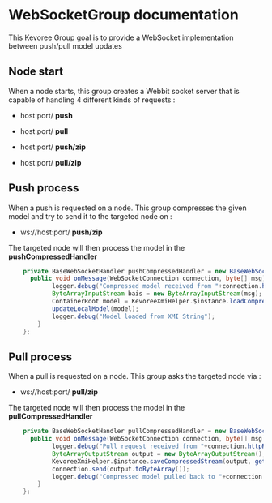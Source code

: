 # WebSocketGroup documentation

This Kevoree Group goal is to provide a WebSocket implementation between push/pull model updates

## Node start
When a node starts, this group creates a Webbit socket server that is capable of handling 4 different kinds of requests :

*   host:port/ **push**

*   host:port/ **pull**

*   host:port/ **push/zip**

*   host:port/ **pull/zip**

## Push process
When a push is requested on a node. This group compresses the given model and try to send it to the targeted node on :

*   ws://host:port/ **push/zip**

The targeted node will then process the model in the **pushCompressedHandler**  
```java
    private BaseWebSocketHandler pushCompressedHandler = new BaseWebSocketHandler() {
      public void onMessage(WebSocketConnection connection, byte[] msg) throws Throwable {
			logger.debug("Compressed model received from "+connection.httpRequest().header("Host")+": loading...");
			ByteArrayInputStream bais = new ByteArrayInputStream(msg);
			ContainerRoot model = KevoreeXmiHelper.$instance.loadCompressedStream(bais);
			updateLocalModel(model);
			logger.debug("Model loaded from XMI String");
    	}
    };
```

## Pull process
When a pull is requested on a node. This group asks the targeted node via :

* ws://host:port/ **pull/zip**

The targeted node will then process the model in the **pullCompressedHandler**  
```java
    private BaseWebSocketHandler pullCompressedHandler = new BaseWebSocketHandler() {
      public void onMessage(WebSocketConnection connection, byte[] msg) throws Throwable {
			logger.debug("Pull request received from "+connection.httpRequest().header("Host")+": loading...");
			ByteArrayOutputStream output = new ByteArrayOutputStream();
            KevoreeXmiHelper.$instance.saveCompressedStream(output, getModelService().getLastModel());
			connection.send(output.toByteArray());
			logger.debug("Compressed model pulled back to "+connection.httpRequest().header("Host"));
    	}
    };
```
